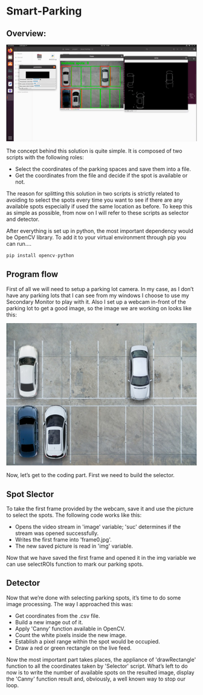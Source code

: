 # Smart-Parking

## Overview:
![alt text](https://github.com/Tharun-PV/Smart-Parking/blob/b8d8b09d279ea6b713f6dfe2ded953b595f57c2c/Sample%20Output/Sample_output.png)


The concept behind this solution is quite simple. It is composed of two scripts with the following roles:
- Select the coordinates of the parking spaces and save them into a file.
- Get the coordinates from the file and decide if the spot is available or not.

The reason for splitting this solution in two scripts is strictly related to avoiding to select the spots every time you want to see if there are any available spots especially if used the same location as before. To keep this as simple as possible, from now on I will refer to these scripts as selector and detector.

After everything is set up in python, the most important dependency would be OpenCV library. To add it to your virtual environment through pip you can run....
```python
pip install opencv-python
```

## Program flow

First of all we will need to setup a parking lot camera. In my case, as I don’t have any parking lots that I can see from my windows I choose to use my Secondary Monitor to play with it. Also I set up a webcam in-front of the parking lot to get a good image, so the image we are working on looks like this:

![alt text](https://github.com/Tharun-PV/Smart-Parking/blob/b8d8b09d279ea6b713f6dfe2ded953b595f57c2c/Sample%20Images/Sample_image02.jpg)

Now, let’s get to the coding part. First we need to build the selector.

## Spot Slector

To take the first frame provided by the webcam, save it and use the picture to select the spots.
The following code works like this:

- Opens the video stream in 'image' variable; 'suc' determines if the stream was opened successfully.
- Writes the first frame into 'frame0.jpg'.
- The new saved picture is read in 'img' variable.

Now that we have saved the first frame and opened it in the img variable we can use selectROIs function to mark our parking spots.

## Detector

Now that we’re done with selecting parking spots, it’s time to do some image processing.
The way I approached this was:

- Get coordinates from the .csv file.
- Build a new image out of it.
- Apply 'Canny' function available in OpenCV.
- Count the white pixels inside the new image.
- Establish a pixel range within the spot would be occupied.
- Draw a red or green rectangle on the live feed.

Now the most important part takes places, the appliance of 'drawRectangle' function to all the coordinates taken by 'Selector' script.
What’s left to do now is to write the number of available spots on the resulted image, display the 'Canny' function result and, obviously, a well known way to stop our loop.
